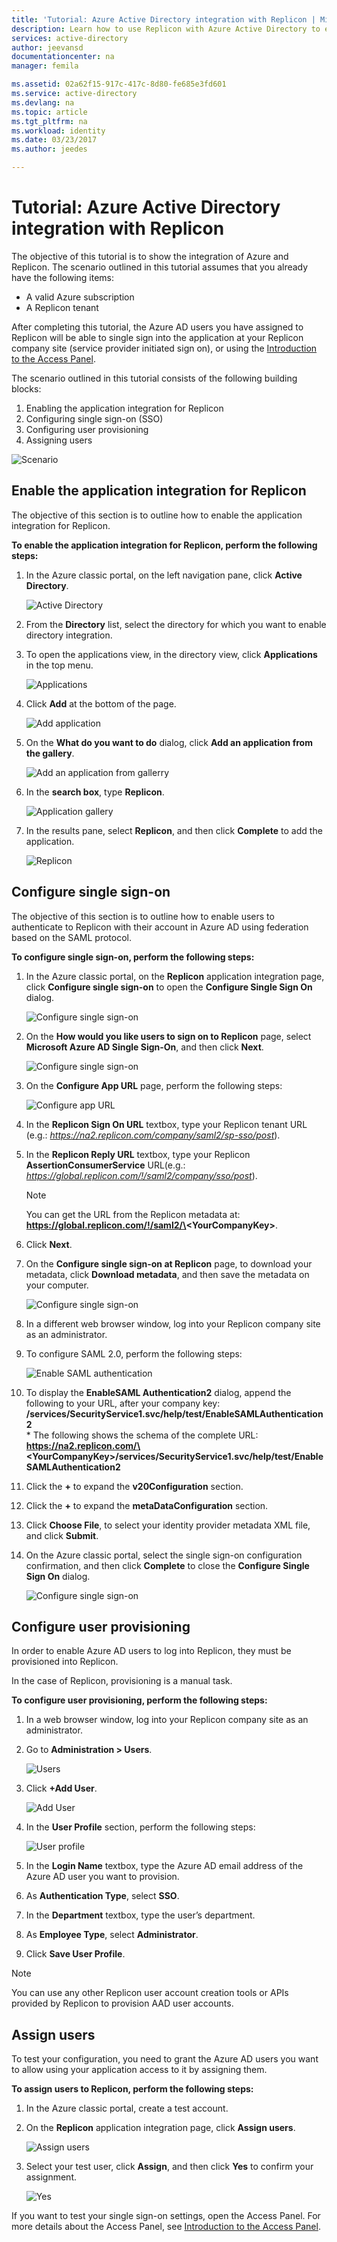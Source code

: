 ```yaml
---
title: 'Tutorial: Azure Active Directory integration with Replicon | Microsoft Docs'
description: Learn how to use Replicon with Azure Active Directory to enable single sign-on, automated provisioning, and more!
services: active-directory
author: jeevansd
documentationcenter: na
manager: femila

ms.assetid: 02a62f15-917c-417c-8d80-fe685e3fd601
ms.service: active-directory
ms.devlang: na
ms.topic: article
ms.tgt_pltfrm: na
ms.workload: identity
ms.date: 03/23/2017
ms.author: jeedes

---
```

# Tutorial: Azure Active Directory integration with Replicon
The objective of this tutorial is to show the integration of Azure and Replicon. The scenario outlined in this tutorial assumes that you already have the following items:

* A valid Azure subscription
* A Replicon tenant

After completing this tutorial, the Azure AD users you have assigned to Replicon will be able to single sign into the application at your Replicon company site (service provider initiated sign on), or using the [Introduction to the Access Panel](active-directory-saas-access-panel-introduction.md).

The scenario outlined in this tutorial consists of the following building blocks:

1. Enabling the application integration for Replicon
2. Configuring single sign-on (SSO)
3. Configuring user provisioning
4. Assigning users

![Scenario](./media/active-directory-saas-replicon-tutorial/IC777798.png "Scenario")

## Enable the application integration for Replicon
The objective of this section is to outline how to enable the application integration for Replicon.

**To enable the application integration for Replicon, perform the following steps:**

1. In the Azure classic portal, on the left navigation pane, click **Active Directory**.
   
    ![Active Directory](./media/active-directory-saas-replicon-tutorial/IC700993.png "Active Directory")
2. From the **Directory** list, select the directory for which you want to enable directory integration.
3. To open the applications view, in the directory view, click **Applications** in the top menu.
   
    ![Applications](./media/active-directory-saas-replicon-tutorial/IC700994.png "Applications")
4. Click **Add** at the bottom of the page.
   
    ![Add application](./media/active-directory-saas-replicon-tutorial/IC749321.png "Add application")
5. On the **What do you want to do** dialog, click **Add an application from the gallery**.
   
    ![Add an application from gallerry](./media/active-directory-saas-replicon-tutorial/IC749322.png "Add an application from gallerry")
6. In the **search box**, type **Replicon**.
   
    ![Application gallery](./media/active-directory-saas-replicon-tutorial/IC777799.png "Application gallery")
7. In the results pane, select **Replicon**, and then click **Complete** to add the application.
   
    ![Replicon](./media/active-directory-saas-replicon-tutorial/IC777800.png "Replicon")
   
## Configure single sign-on

The objective of this section is to outline how to enable users to authenticate to Replicon with their account in Azure AD using federation based on the SAML protocol.

**To configure single sign-on, perform the following steps:**

1. In the Azure classic portal, on the **Replicon** application integration page, click **Configure single sign-on** to open the **Configure Single Sign On** dialog.
   
    ![Configure single sign-on](./media/active-directory-saas-replicon-tutorial/IC777801.png "Configure single sign-on")
2. On the **How would you like users to sign on to Replicon** page, select **Microsoft Azure AD Single Sign-On**, and then click **Next**.
   
    ![Configure single sign-on](./media/active-directory-saas-replicon-tutorial/IC777802.png "Configure single sign-on")
3. On the **Configure App URL** page, perform the following steps:
   
    ![Configure app URL](./media/active-directory-saas-replicon-tutorial/IC777803.png "Configure app URL")
  1. In the **Replicon Sign On URL** textbox, type your Replicon tenant URL (e.g.: *https://na2.replicon.com/company/saml2/sp-sso/post*).
  2. In the **Replicon Reply URL** textbox, type your Replicon **AssertionConsumerService** URL(e.g.: *https://global.replicon.com/!/saml2/company/sso/post*).  
      
     >[!NOTE]
     >You can get the URL from the Replicon metadata at: **https://global.replicon.com/!/saml2/\<YourCompanyKey\>**.
     > 
     > 
 
  3. Click **Next**.

4. On the **Configure single sign-on at Replicon** page, to download your metadata, click **Download metadata**, and then save the metadata on your computer.
   
    ![Configure single sign-on](./media/active-directory-saas-replicon-tutorial/IC777804.png "Configure single sign-on")
5. In a different web browser window, log into your Replicon company site as an administrator.

6. To configure SAML 2.0, perform the following steps:
   
    ![Enable SAML authentication](./media/active-directory-saas-replicon-tutorial/IC777805.png "Enable SAML authentication")
  
  1. To display the **EnableSAML Authentication2** dialog, append the following to your URL, after your company key: **/services/SecurityService1.svc/help/test/EnableSAMLAuthentication2**  
    * The following shows the schema of the complete URL:  
   **https://na2.replicon.com/\<YourCompanyKey\>/services/SecurityService1.svc/help/test/EnableSAMLAuthentication2**
   2. Click the **+** to expand the **v20Configuration** section.
   3. Click the **+** to expand the **metaDataConfiguration** section.
   4. Click **Choose File**, to select your identity provider metadata XML file, and click **Submit**.

7. On the Azure classic portal, select the single sign-on configuration confirmation, and then click **Complete** to close the **Configure Single Sign On** dialog.
   
    ![Configure single sign-on](./media/active-directory-saas-replicon-tutorial/IC778418.png "Configure single sign-on")
   
## Configure user provisioning

In order to enable Azure AD users to log into Replicon, they must be provisioned into Replicon.  

In the case of Replicon, provisioning is a manual task.

**To configure user provisioning, perform the following steps:**

1. In a web browser window, log into your Replicon company site as an administrator.
2. Go to **Administration \> Users**.
   
    ![Users](./media/active-directory-saas-replicon-tutorial/IC777806.png "Users")
3. Click **+Add User**.
   
    ![Add User](./media/active-directory-saas-replicon-tutorial/IC777807.png "Add User")
4. In the **User Profile** section, perform the following steps:
   
    ![User profile](./media/active-directory-saas-replicon-tutorial/IC777808.png "User profile")
   
  1. In the **Login Name** textbox, type the Azure AD email address of the Azure AD user you want to provision.
  2. As **Authentication Type**, select **SSO**.
  3. In the **Department** textbox, type the user’s department.
  4. As **Employee Type**, select **Administrator**.
  5. Click **Save User Profile**.

>[!NOTE]
>You can use any other Replicon user account creation tools or APIs provided by Replicon to provision AAD user accounts.
> 
> 

## Assign users
To test your configuration, you need to grant the Azure AD users you want to allow using your application access to it by assigning them.

**To assign users to Replicon, perform the following steps:**

1. In the Azure classic portal, create a test account.

2. On the **Replicon** application integration page, click **Assign users**.
   
    ![Assign users](./media/active-directory-saas-replicon-tutorial/IC777809.png "Assign users")

3. Select your test user, click **Assign**, and then click **Yes** to confirm your assignment.
   
    ![Yes](./media/active-directory-saas-replicon-tutorial/IC767830.png "Yes")

If you want to test your single sign-on settings, open the Access Panel. For more details about the Access Panel, see [Introduction to the Access Panel](active-directory-saas-access-panel-introduction.md).

